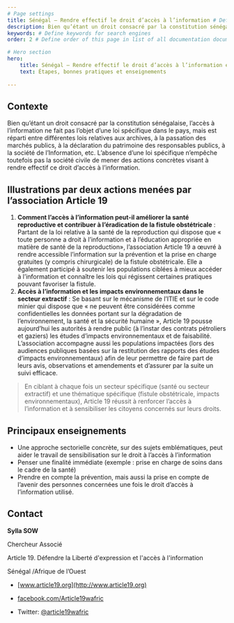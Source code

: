 ```yaml
---
# Page settings
title: Sénégal — Rendre effectif le droit d’accès à l’information # Define a title of your page
description: Bien qu’étant un droit consacré par la constitution sénégalaise, l’accès à l’information ne fait pas l’objet d’une loi spécifique dans le pays. # Define a description of your page
keywords: # Define keywords for search engines
order: 2 # Define order of this page in list of all documentation documents

# Hero section
hero:
    title: Sénégal — Rendre effectif le droit d’accès à l’information en l’absence d’une loi spécifique
    text: Étapes, bonnes pratiques et enseignements
    
---
```


## Contexte

Bien qu’étant un droit consacré par la constitution sénégalaise, l’accès à l’information ne fait pas l’objet d’une loi spécifique dans le pays, mais est réparti entre différentes lois relatives aux archives, à la passation des marchés publics, à la déclaration du patrimoine des responsables publics, à la société de l’Information, etc. L’absence d’une loi spécifique n’empêche toutefois pas la société civile de mener des actions concrètes visant à rendre effectif ce droit d’accès à l’information.

## Illustrations par deux actions menées par l’association Article 19 

 1. **Comment l’accès à l’information peut-il améliorer la santé reproductive  et contribuer à l’éradication de la fistule obstétricale** : Partant de la loi relative à la santé de la reproduction qui dispose que « toute personne a droit à l’information et à l’éducation appropriée en matière de santé de la reproduction», l’association Article 19 a œuvré à rendre accessible l’information sur la prévention et la prise en charge gratuites (y compris chirurgicale) de la fistule obstétricale. Elle a également participé à soutenir les populations ciblées à mieux accéder à l’information et connaître les lois qui régissent certaines pratiques pouvant favoriser la fistule.
 2. **Accès à l’information et les impacts environnementaux dans le secteur extractif** : Se basant sur le mécanisme de l’ITIE et sur le code minier qui dispose que « ne peuvent être considérées comme confidentielles les données portant sur la dégradation de l’environnement, la santé et la sécurité humaine », Article 19 pousse aujourd’hui les autorités à rendre public (à l’instar des contrats pétroliers et gaziers) les études d’impacts environnementaux et de faisabilité. L’association accompagne aussi les populations impactées (lors des audiences publiques basées sur la restitution des rapports des études d’impacts environnementaux) afin de leur permettre de faire part de leurs avis, observations et amendements et d’assurer par la suite un suivi efficace.

> En ciblant à chaque fois un secteur spécifique (santé ou secteur extractif) et une thématique spécifique (fistule obstétricale, impacts environnementaux), Article 19 réussit à renforcer l’accès à l’information et à sensibiliser les citoyens concernés sur leurs droits.

## Principaux enseignements   

* Une approche sectorielle concrète, sur des sujets emblématiques, peut aider le travail de sensibilisation sur le droit à l’accès à l’information
* Penser une finalité immédiate (exemple : prise en charge de soins dans le cadre de la santé) 
* Prendre en compte la prévention, mais aussi la prise en compte de l’avenir des personnes concernées une fois le droit d’accès à l’information utilisé.

## Contact

**Sylla SOW**

Chercheur Associé

Article 19. Défendre la Liberté d'expression et l'accès à l'information

Sénégal /Afrique de l’Ouest

- [www.article19.org](http://www.article19.org)

- [facebook.com/Article19wafric](https://www.facebook.com/Article19wafric)

- Twitter: [@article19wafric](https://twitter.com/article19wafric?lang=fr)
